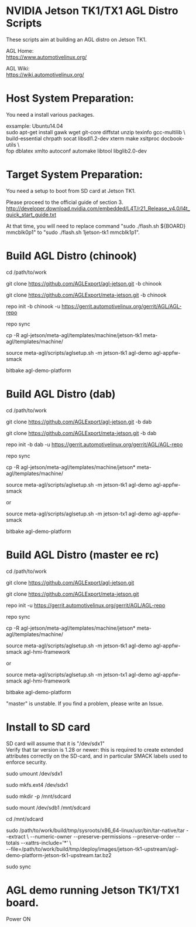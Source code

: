 NVIDIA Jetson TK1/TX1 AGL Distro Scripts
====================================================================
These scripts aim at building an AGL distro on Jetson TK1.

AGL Home:  
https://www.automotivelinux.org/

AGL Wiki:  
https://wiki.automotivelinux.org/


Host System Preparation:
====================================================================
You need a install various packages.

exsample: Ubuntu14.04  
sudo apt-get install gawk wget git-core diffstat unzip texinfo gcc-multilib \  
build-essential chrpath socat libsdl1.2-dev xterm make xsltproc docbook-utils \  
fop dblatex xmlto autoconf automake libtool libglib2.0-dev


Target System Preparation:
====================================================================
You need a setup to boot from SD card at Jetson TK1.

Please proceed to the official guide of section 3.
http://developer.download.nvidia.com/embedded/L4T/r21_Release_v4.0/l4t_quick_start_guide.txt

At that time, you will need to replace command "sudo ./flash.sh ${BOARD} mmcblk0p1" to "sudo ./flash.sh 1jetson-tk1 mmcblk1p1".


Build AGL Distro (chinook)
====================================================================
cd /path/to/work

git clone https://github.com/AGLExport/agl-jetson.git -b chinook

git clone https://github.com/AGLExport/meta-jetson.git -b chinook

repo init -b chinook -u https://gerrit.automotivelinux.org/gerrit/AGL/AGL-repo

repo sync

cp -R agl-jetson/meta-agl/templates/machine/jetson-tk1 meta-agl/templates/machine/

source meta-agl/scripts/aglsetup.sh -m jetson-tk1 agl-demo agl-appfw-smack

bitbake agl-demo-platform


Build AGL Distro (dab)
====================================================================
cd /path/to/work

git clone https://github.com/AGLExport/agl-jetson.git -b dab

git clone https://github.com/AGLExport/meta-jetson.git -b dab

repo init -b dab -u https://gerrit.automotivelinux.org/gerrit/AGL/AGL-repo

repo sync

cp -R agl-jetson/meta-agl/templates/machine/jetson* meta-agl/templates/machine/

source meta-agl/scripts/aglsetup.sh -m jetson-tk1 agl-demo agl-appfw-smack

or

source meta-agl/scripts/aglsetup.sh -m jetson-tx1 agl-demo agl-appfw-smack


bitbake agl-demo-platform


Build AGL Distro (master ee rc)
====================================================================
cd /path/to/work

git clone https://github.com/AGLExport/agl-jetson.git

git clone https://github.com/AGLExport/meta-jetson.git

repo init -u https://gerrit.automotivelinux.org/gerrit/AGL/AGL-repo

repo sync

cp -R agl-jetson/meta-agl/templates/machine/jetson* meta-agl/templates/machine/

source meta-agl/scripts/aglsetup.sh -m jetson-tk1 agl-demo agl-appfw-smack agl-hmi-framework

or

source meta-agl/scripts/aglsetup.sh -m jetson-tx1 agl-demo agl-appfw-smack agl-hmi-framework


bitbake agl-demo-platform


"master" is unstable. If you find a problem, please write an Issue.


Install to SD card
====================================================================
SD card will assume that it is "/dev/sdx1"  
Verify that tar version is 1.28 or newer: this is required to create extended attributes correctly on the SD-card, and in particular SMACK labels used to enforce security.

sudo umount /dev/sdx1

sudo mkfs.ext4 /dev/sdx1

sudo mkdir -p /mnt/sdcard

sudo mount /dev/sdb1 /mnt/sdcard

cd /mnt/sdcard

sudo /path/to/work/build/tmp/sysroots/x86_64-linux/usr/bin/tar-native/tar --extract \ 
--numeric-owner --preserve-permissions --preserve-order --totals --xattrs-include='*' \  
--file=/path/to/work/build/tmp/deploy/images/jetson-tk1-upstream/agl-demo-platform-jetson-tk1-upstream.tar.bz2

sudo sync


AGL demo running Jetson TK1/TX1 board.
====================================================================
Power ON



